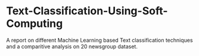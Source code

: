# Text-Classification-Using-Soft-Computing

A report on different Machine Learning based Text classification techniques and a comparitive analysis on 20 newsgroup dataset.
